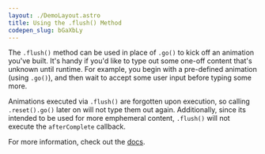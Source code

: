 ```yaml
---
layout: ./DemoLayout.astro
title: Using the .flush() Method
codepen_slug: bGaXbLy
---
```


The `.flush()` method can be used in place of `.go()` to kick off an animation you've built. It's handy if you'd like to type out some one-off content that's unknown until runtime. For example, you begin with a pre-defined animation (using `.go()`), and then wait to accept some user input before typing some more.

Animations executed via `.flush()` are forgotten upon execution, so calling `.reset().go()` later on will not type them out again. Additionally, since its intended to be used for more emphemeral content, `.flush()` will not execute the `afterComplete` callback.

For more information, check out the [docs](/docs/vanilla/instance-methods/#flush).

